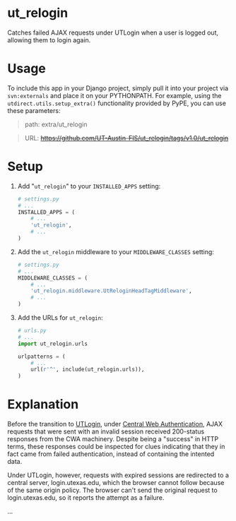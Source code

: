 ut_relogin
==========

Catches failed AJAX requests under UTLogin when a user is logged out, allowing them to login again.

Usage
=====

To include this app in your Django project, simply pull it into your project via `svn:externals` and place it on your PYTHONPATH. For example, using the `utdirect.utils.setup_extra()` functionality provided by PyPE, you can use these parameters:

> path: extra/ut_relogin

> URL: ~~https://github.com/UT-Austin-FIS/ut_relogin/tags/v1.0/ut_relogin~~

Setup
=====

1. Add "`ut_relogin`" to your `INSTALLED_APPS` setting:
      ```python
      # settings.py
      # ...
      INSTALLED_APPS = (
          # ...
          'ut_relogin',
          # ...
      )
      ```

1. Add the `ut_relogin` middleware to your `MIDDLEWARE_CLASSES` setting:
      ```python
      # settings.py
      # ...
      MIDDLEWARE_CLASSES = (
          # ...
          'ut_relogin.middleware.UtReloginHeadTagMiddleware',
          # ...
      )
      ```

1. Add the URLs for `ut_relogin`:
      ```python
      # urls.py
      # ...
      import ut_relogin.urls

      urlpatterns = (
          # ...
          url(r'^', include(ut_relogin.urls)),
      )

      ```

Explanation
===========
Before the transition to [UTLogin](http://www.utexas.edu/its/utlogin/), under
[Central Web Authentication](http://www.utexas.edu/its/utlogin/Compare%20to%20CWA),
AJAX requests that were sent with an invalid session received 200-status
responses from the CWA machinery. Despite being a "success" in HTTP terms,
these responses could be inspected for clues indicating that they in fact
came from failed authentication, instead of containing the intented data.

Under UTLogin, however, requests with expired sessions are redirected to a
central server, login.utexas.edu, which the browser cannot follow because of
the same origin policy. The browser can't send the original request to
login.utexas.edu, so it reports the attempt as a failure.

...
